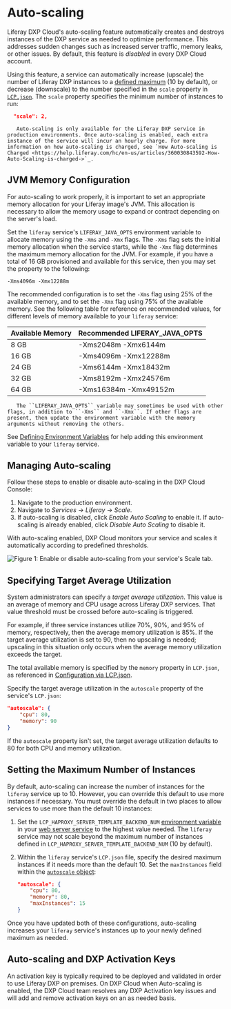 # Auto-scaling

Liferay DXP Cloud's auto-scaling feature automatically creates and destroys instances of the DXP service as needed to optimize performance. This addresses sudden changes such as increased server traffic, memory leaks, or other issues. By default, this feature is *disabled* in every DXP Cloud account.

Using this feature, a service can automatically increase (upscale) the number of Liferay DXP instances to a [defined maximum](#setting-the-maximum-number-of-instances) (10 by default), or decrease (downscale) to the number specified in the `scale` property in [`LCP.json`](../reference/configuration-via-lcp-json.md). The `scale` property specifies the minimum number of instances to run:

```json
  "scale": 2,
```

```note::
   Auto-scaling is only available for the Liferay DXP service in production environments. Once auto-scaling is enabled, each extra instance of the service will incur an hourly charge. For more information on how auto-scaling is charged, see `How Auto-scaling is Charged <https://help.liferay.com/hc/en-us/articles/360030843592-How-Auto-Scaling-is-charged->`_.
```

## JVM Memory Configuration

For auto-scaling to work properly, it is important to set an appropriate memory allocation for your Liferay image's JVM. This allocation is necessary to allow the memory usage to expand or contract depending on the server's load.

Set the `liferay` service's `LIFERAY_JAVA_OPTS` environment variable to allocate memory using the `-Xms` and `-Xmx` flags. The `-Xms` flag sets the initial memory allocation when the service starts, while the `-Xmx` flag determines the maximum memory allocation for the JVM. For example, if you have a total of 16 GB provisioned and available for this service, then you may set the property to the following:

```
-Xms4096m -Xmx12288m
```

The recommended configuration is to set the `-Xms` flag using 25% of the available memory, and to set the `-Xmx` flag using 75% of the available memory. See the following table for reference on recommended values, for different levels of memory available to your `liferay` service:

| **Available Memory** | **Recommended LIFERAY_JAVA_OPTS** |
| --- | --- |
| 8 GB | -Xms2048m -Xmx6144m |
| 16 GB | -Xms4096m -Xmx12288m |
| 24 GB | -Xms6144m -Xmx18432m |
| 32 GB | -Xms8192m -Xmx24576m |
| 64 GB | -Xms16384m -Xmx49152m |

```note::
   The ``LIFERAY_JAVA_OPTS`` variable may sometimes be used with other flags, in addition to ``-Xms`` and ``-Xmx``. If other flags are present, then update the environment variable with the memory arguments without removing the others.
```

See [Defining Environment Variables](../reference/defining-environment-variables.md) for help adding this environment variable to your `liferay` service.

## Managing Auto-scaling

Follow these steps to enable or disable auto-scaling in the DXP Cloud Console:

1. Navigate to the production environment.
1. Navigate to *Services* &rarr; *Liferay* &rarr; *Scale*.
1. If auto-scaling is disabled, click *Enable Auto Scaling* to enable it. If auto-scaling is already enabled, click *Disable Auto Scaling* to disable it.

With auto-scaling enabled, DXP Cloud monitors your service and scales it automatically according to predefined thresholds.

![Figure 1: Enable or disable auto-scaling from your service's Scale tab.](./auto-scaling/images/01.png)

## Specifying Target Average Utilization

System administrators can specify a *target average utilization*. This value is an average of memory and CPU usage across Liferay DXP services. That value threshold must be crossed before auto-scaling is triggered.

For example, if three service instances utilize 70%, 90%, and 95% of memory, respectively, then the average memory utilization is 85%. If the target average
utilization is set to 90, then no upscaling is needed; upscaling in this situation only occurs when the average memory utilization exceeds the target.

The total available memory is specified by the `memory` property in `LCP.json`, as referenced in [Configuration via LCP.json](../reference/configuration-via-lcp-json.md).

Specify the target average utilization in the `autoscale` property of the service's `LCP.json`:

```json
"autoscale": {
    "cpu": 80,
    "memory": 90
}
```

If the `autoscale` property isn't set, the target average utilization defaults to 80 for both CPU and memory utilization.

## Setting the Maximum Number of Instances

By default, auto-scaling can increase the number of instances for the `liferay` service up to 10. However, you can override this default to use more instances if necessary. You must override the default in two places to allow services to use more than the default 10 instances:

1. Set the `LCP_HAPROXY_SERVER_TEMPLATE_BACKEND_NUM` [environment variable](../reference/defining-environment-variables.md) in your [web server service](../platform-services/web-server-service.md) to the highest value needed. The `liferay` service may not scale beyond the maximum number of instances defined in `LCP_HAPROXY_SERVER_TEMPLATE_BACKEND_NUM` (10 by default).

1. Within the `liferay` service's `LCP.json` file, specify the desired maximum instances if it needs more than the default 10. Set the `maxInstances` field within the [`autoscale` object](#specifying-target-average-utilization):

    ```json
    "autoscale": {
        "cpu": 80,
        "memory": 80,
        "maxInstances": 15
    }
    ```

Once you have updated both of these configurations, auto-scaling increases your `liferay` service's instances up to your newly defined maximum as needed.

## Auto-scaling and DXP Activation Keys

An activation key is typically required to be deployed and validated in order to use Liferay DXP on premises. On DXP Cloud when Auto-scaling is enabled, the DXP Cloud team resolves any DXP Activation key issues and will add and remove activation keys on an as needed basis.
